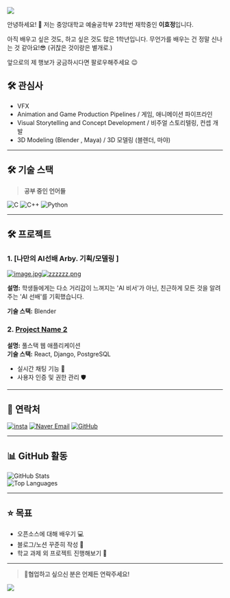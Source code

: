 
    
<img src="https://capsule-render.vercel.app/api?type=waving&color=0:ffc2c2,100:f3c7ff&height=240&text=HELLO,%20WORLD!&animation=fadeIn&fontColor=ffffff&fontSize=60" />

안녕하세요! 👋 저는 중앙대학교 예술공학부 23학번 재학중인 **이효정**입니다.

아직 배우고 싶은 것도, 하고 싶은 것도 많은 1학년입니다.
무언가를 배우는 건 정말 신나는 것 같아요!😎
(귀찮은 것이랑은 별개로.)

앞으로의 제 행보가 궁금하시다면 팔로우해주세요 😉


## 🛠️ **관심사**

- VFX 
- Animation and Game Production Pipelines / 게임, 애니메이션 파이프라인
- Visual Storytelling and Concept Development / 비주얼 스토리텔링, 컨셉 개발
- 3D Modeling (Blender , Maya) / 3D 모델링 (블렌더, 마야)

---

## 🛠️ **기술 스택**

> **공부 중인 언어들**

![C](https://img.shields.io/badge/C-00599C?style=for-the-badge&logo=c&logoColor=white)
![C++](https://img.shields.io/badge/C++-00599C?style=for-the-badge&logo=c%2B%2B&logoColor=white)
![Python](https://img.shields.io/badge/Python-3776AB?style=for-the-badge&logo=python&logoColor=white)



---
## 🛠️ **프로젝트**

### 1. [나만의 AI선배 Arby.  기획/모델링 ]

[![image.jpg](https://i.postimg.cc/W3Nw6jCF/image.jpg)](https://postimg.cc/7CRzqvxw)[![zzzzzz.png](https://i.postimg.cc/Tw3n505n/zzzzzz.png)](https://postimg.cc/d7ghz8B0)

**설명:** 학생들에게는 다소 거리감이 느껴지는 'AI 비서'가 아닌, 친근하게 모든 것을 알려주는 'AI 선배'를 기획했습니다.



**기술 스택:** Blender




### 2. [Project Name 2](https://github.com/your_username/project2)   
**설명:** 풀스택 웹 애플리케이션  
**기술 스택:** React, Django, PostgreSQL  
- 실시간 채팅 기능 💬  
- 사용자 인증 및 권한 관리 🛡️  

---

## 💌 **연락처**

[![insta](https://img.shields.io/badge/Instagram-E4405F?style=for-the-badge&logo=instagram&logoColor=white)](https://www.instagram.com/hyo_dongdong_/)
[![Naver Email](https://img.shields.io/badge/Naver-03C75A?style=for-the-badge&logo=naver&logoColor=white)](mailto:hyo_ddong_@naver.com)
[![GitHub](https://img.shields.io/badge/GitHub-181717?style=for-the-badge&logo=github&logoColor=white)](https://github.com/hyodddong)


---

## 📊 **GitHub 활동**

![GitHub Stats](https://github-readme-stats.vercel.app/api?username=your_username&show_icons=true&theme=radical)  
![Top Languages](https://github-readme-stats.vercel.app/api/top-langs/?username=your_username&layout=compact&theme=radical)

---

## ⭐ **목표**
- 오픈소스에 대해 배우기 💻  
- 블로그/노션 꾸준히 작성 📝  
- 학교 과제 외 프로젝트 진행해보기 🌱  

---

> **💬협업하고 싶으신 분은 언제든 연락주세요!**
>
> 
<img src="https://capsule-render.vercel.app/api?type=waving&color=FFB6C1&height=150&section=footer&text=&fontSize=" />
